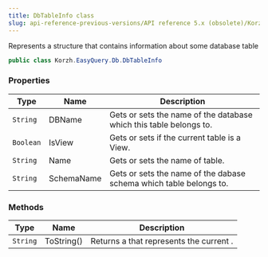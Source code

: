 ```yaml
---
title: DbTableInfo class
slug: api-reference-previous-versions/API reference 5.x (obsolete)/Korzh.EasyQuery.Db namespace/dbtableinfo-class
---
```



Represents a structure that contains information about some database table
```csharp
public class Korzh.EasyQuery.Db.DbTableInfo

```

### Properties

| Type | Name | Description | 
| --- | --- | --- | 
| `String` | DBName | Gets or sets the name of the database which this table belongs to. | 
| `Boolean` | IsView | Gets or sets if the current table is a View. | 
| `String` | Name | Gets or sets the name of table. | 
| `String` | SchemaName | Gets or sets the name of the dabase schema which table belongs to. | 


### Methods

| Type | Name | Description | 
| --- | --- | --- | 
| `String` | ToString() | Returns a <see cref="T:System.String"></see> that represents the current <see cref="T:System.Object"></see>. |
